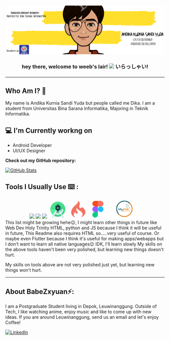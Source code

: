 ![Lakshmanan Meiyappan Banner Image](./banner.png)
<!-- <h2 align='center'>Andika Kurnia Sandi Yuda</h2>
<p align='center'><b>Universitas Bina Sarana Informatika</b></p> -->

<h3 align="center">
hey there, welcome to weeb's lair!
<img src="https://media.giphy.com/media/hvRJCLFzcasrR4ia7z/giphy.gif" width="30px"/>
いらっしゃい!
<h3>


---
## Who Am I? 🙋

My name is Andika Kurnia Sandi Yuda but people called me Dika. I am a student from Universitas Bina Sarana Informatika, Majoring in Teknik Informatika.

<h2>💻 I'm Currently workng on</h2>

- Android Developer
- UI/UX Designer


__Check out my GitHub repository:__

<div>
  <p>
    <a href="https://github.com/BabeZxyuan/C22-PS233-TravelKuy">
      <img src="https://github-readme-stats.vercel.app/api/pin/?username=BabeZxyuan&repo=C22-PS233-TravelKuy" alt="GitHub Stats" />
    </a>
</div>

## Tools I Usually Use ⌨️ :
<!-- Use devicon.dev or use logo from software, make sure width is 60px -->
<div align="center">
    <a href= "https://www.canva.com/"><img src="https://cdn.jsdelivr.net/gh/devicons/devicon/icons/canva/canva-original.svg" width="60"></a>
    <a href="https://github.com/"><img src="https://cdn.jsdelivr.net/gh/devicons/devicon/icons/github/github-original.svg" width="60"></a>
    <a href="https://code.visualstudio.com/"><img src="https://cdn.jsdelivr.net/gh/devicons/devicon/icons/vscode/vscode-original.svg" width="60"></a>
    <a href="https://developer.android.com/"><img src="https://github.com/BabeZxyuan/BabeZxyuan/blob/main/android.png" width="60"></a>
    <a href="https:https://www.codeigniter.com/"><img src="https://github.com/BabeZxyuan/BabeZxyuan/blob/main/codeig.png" width="60"></a>
    <a href="https://www.figma.com/"><img src="https://github.com/BabeZxyuan/BabeZxyuan/blob/main/figma.png" width="60"></a>
    <a href="https://www.mysql.com/"><img src="https://github.com/BabeZxyuan/BabeZxyuan/blob/main/MySQL.png" width="100"></a>
<div>

<div align="left">
This list might be growing hehe😉, I might learn other things in future like Web Dev Holy Trinity HTML, python and JS because I think it will be useful in future, This Readme also requires HTML so.....very useful of course. Or maybe even Flutter because I think it's useful for making apps/webapps but I don't want to learn all native languages😉 IDK, I'll learn slowly
My skills on the above tools haven't been very polished, but learning new things doesn't hurt.

My skills on tools above are not very polished just yet, but learning new things won't hurt. 
<div>

---

<h2> About BabeZxyuan⚡:</h2>

I am a Postgraduate Student living in Depok, Leuwinanggung. Outside of Tech, I like watching anime, enjoy music and like to come up with new ideas. If you are around Leuwinanggung, send us an email and let's enjoy Coffee!

<a href="https://www.linkedin.com/in/andika-kurnia-sandi-yuda-b829b1192/">![LinkedIn](https://img.shields.io/badge/LinkedIn-0077B5?style=for-the-badge&logo=linkedin&logoColor=white)</a>

